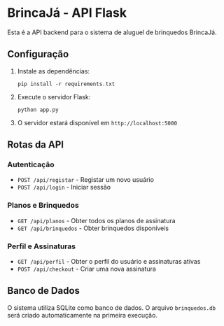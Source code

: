 
# BrincaJá - API Flask

Esta é a API backend para o sistema de aluguel de brinquedos BrincaJá.

## Configuração

1. Instale as dependências:
   ```
   pip install -r requirements.txt
   ```

2. Execute o servidor Flask:
   ```
   python app.py
   ```

3. O servidor estará disponível em `http://localhost:5000`

## Rotas da API

### Autenticação
- `POST /api/registar` - Registar um novo usuário
- `POST /api/login` - Iniciar sessão

### Planos e Brinquedos
- `GET /api/planos` - Obter todos os planos de assinatura
- `GET /api/brinquedos` - Obter brinquedos disponíveis

### Perfil e Assinaturas
- `GET /api/perfil` - Obter o perfil do usuário e assinaturas ativas
- `POST /api/checkout` - Criar uma nova assinatura

## Banco de Dados

O sistema utiliza SQLite como banco de dados. O arquivo `brinquedos.db` será criado automaticamente na primeira execução.
